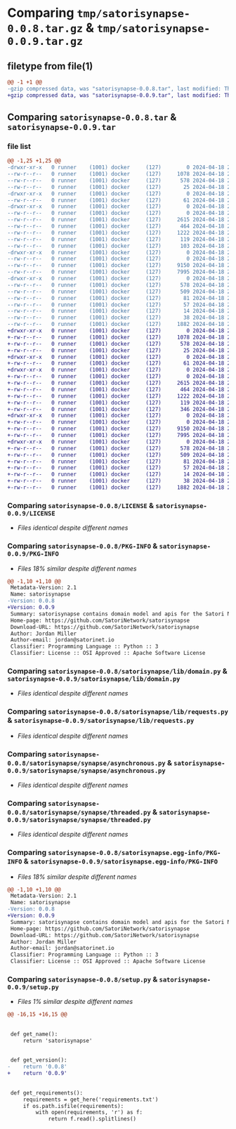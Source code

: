 # Comparing `tmp/satorisynapse-0.0.8.tar.gz` & `tmp/satorisynapse-0.0.9.tar.gz`

## filetype from file(1)

```diff
@@ -1 +1 @@
-gzip compressed data, was "satorisynapse-0.0.8.tar", last modified: Thu Apr 18 21:40:39 2024, max compression
+gzip compressed data, was "satorisynapse-0.0.9.tar", last modified: Thu Apr 18 21:52:42 2024, max compression
```

## Comparing `satorisynapse-0.0.8.tar` & `satorisynapse-0.0.9.tar`

### file list

```diff
@@ -1,25 +1,25 @@
-drwxr-xr-x   0 runner    (1001) docker     (127)        0 2024-04-18 21:40:39.026631 satorisynapse-0.0.8/
--rw-r--r--   0 runner    (1001) docker     (127)     1078 2024-04-18 21:40:31.000000 satorisynapse-0.0.8/LICENSE
--rw-r--r--   0 runner    (1001) docker     (127)      578 2024-04-18 21:40:39.026631 satorisynapse-0.0.8/PKG-INFO
--rw-r--r--   0 runner    (1001) docker     (127)       25 2024-04-18 21:40:31.000000 satorisynapse-0.0.8/README.md
-drwxr-xr-x   0 runner    (1001) docker     (127)        0 2024-04-18 21:40:39.022631 satorisynapse-0.0.8/satorisynapse/
--rw-r--r--   0 runner    (1001) docker     (127)       61 2024-04-18 21:40:31.000000 satorisynapse-0.0.8/satorisynapse/__init__.py
-drwxr-xr-x   0 runner    (1001) docker     (127)        0 2024-04-18 21:40:39.026631 satorisynapse-0.0.8/satorisynapse/lib/
--rw-r--r--   0 runner    (1001) docker     (127)        0 2024-04-18 21:40:31.000000 satorisynapse-0.0.8/satorisynapse/lib/__init__.py
--rw-r--r--   0 runner    (1001) docker     (127)     2615 2024-04-18 21:40:31.000000 satorisynapse-0.0.8/satorisynapse/lib/domain.py
--rw-r--r--   0 runner    (1001) docker     (127)      464 2024-04-18 21:40:31.000000 satorisynapse-0.0.8/satorisynapse/lib/error.py
--rw-r--r--   0 runner    (1001) docker     (127)     1222 2024-04-18 21:40:31.000000 satorisynapse-0.0.8/satorisynapse/lib/requests.py
--rw-r--r--   0 runner    (1001) docker     (127)      119 2024-04-18 21:40:31.000000 satorisynapse-0.0.8/satorisynapse/lib/utils.py
--rw-r--r--   0 runner    (1001) docker     (127)      103 2024-04-18 21:40:31.000000 satorisynapse-0.0.8/satorisynapse/run.py
-drwxr-xr-x   0 runner    (1001) docker     (127)        0 2024-04-18 21:40:39.026631 satorisynapse-0.0.8/satorisynapse/synapse/
--rw-r--r--   0 runner    (1001) docker     (127)        0 2024-04-18 21:40:31.000000 satorisynapse-0.0.8/satorisynapse/synapse/__init__.py
--rw-r--r--   0 runner    (1001) docker     (127)     9150 2024-04-18 21:40:31.000000 satorisynapse-0.0.8/satorisynapse/synapse/asynchronous.py
--rw-r--r--   0 runner    (1001) docker     (127)     7995 2024-04-18 21:40:31.000000 satorisynapse-0.0.8/satorisynapse/synapse/threaded.py
-drwxr-xr-x   0 runner    (1001) docker     (127)        0 2024-04-18 21:40:39.022631 satorisynapse-0.0.8/satorisynapse.egg-info/
--rw-r--r--   0 runner    (1001) docker     (127)      578 2024-04-18 21:40:38.000000 satorisynapse-0.0.8/satorisynapse.egg-info/PKG-INFO
--rw-r--r--   0 runner    (1001) docker     (127)      509 2024-04-18 21:40:38.000000 satorisynapse-0.0.8/satorisynapse.egg-info/SOURCES.txt
--rw-r--r--   0 runner    (1001) docker     (127)       81 2024-04-18 21:40:38.000000 satorisynapse-0.0.8/satorisynapse.egg-info/dependency_links.txt
--rw-r--r--   0 runner    (1001) docker     (127)       57 2024-04-18 21:40:38.000000 satorisynapse-0.0.8/satorisynapse.egg-info/entry_points.txt
--rw-r--r--   0 runner    (1001) docker     (127)       14 2024-04-18 21:40:38.000000 satorisynapse-0.0.8/satorisynapse.egg-info/top_level.txt
--rw-r--r--   0 runner    (1001) docker     (127)       38 2024-04-18 21:40:39.026631 satorisynapse-0.0.8/setup.cfg
--rw-r--r--   0 runner    (1001) docker     (127)     1882 2024-04-18 21:40:31.000000 satorisynapse-0.0.8/setup.py
+drwxr-xr-x   0 runner    (1001) docker     (127)        0 2024-04-18 21:52:42.318185 satorisynapse-0.0.9/
+-rw-r--r--   0 runner    (1001) docker     (127)     1078 2024-04-18 21:52:29.000000 satorisynapse-0.0.9/LICENSE
+-rw-r--r--   0 runner    (1001) docker     (127)      578 2024-04-18 21:52:42.314185 satorisynapse-0.0.9/PKG-INFO
+-rw-r--r--   0 runner    (1001) docker     (127)       25 2024-04-18 21:52:29.000000 satorisynapse-0.0.9/README.md
+drwxr-xr-x   0 runner    (1001) docker     (127)        0 2024-04-18 21:52:42.314185 satorisynapse-0.0.9/satorisynapse/
+-rw-r--r--   0 runner    (1001) docker     (127)       61 2024-04-18 21:52:29.000000 satorisynapse-0.0.9/satorisynapse/__init__.py
+drwxr-xr-x   0 runner    (1001) docker     (127)        0 2024-04-18 21:52:42.314185 satorisynapse-0.0.9/satorisynapse/lib/
+-rw-r--r--   0 runner    (1001) docker     (127)        0 2024-04-18 21:52:29.000000 satorisynapse-0.0.9/satorisynapse/lib/__init__.py
+-rw-r--r--   0 runner    (1001) docker     (127)     2615 2024-04-18 21:52:29.000000 satorisynapse-0.0.9/satorisynapse/lib/domain.py
+-rw-r--r--   0 runner    (1001) docker     (127)      464 2024-04-18 21:52:29.000000 satorisynapse-0.0.9/satorisynapse/lib/error.py
+-rw-r--r--   0 runner    (1001) docker     (127)     1222 2024-04-18 21:52:29.000000 satorisynapse-0.0.9/satorisynapse/lib/requests.py
+-rw-r--r--   0 runner    (1001) docker     (127)      119 2024-04-18 21:52:29.000000 satorisynapse-0.0.9/satorisynapse/lib/utils.py
+-rw-r--r--   0 runner    (1001) docker     (127)      346 2024-04-18 21:52:29.000000 satorisynapse-0.0.9/satorisynapse/run.py
+drwxr-xr-x   0 runner    (1001) docker     (127)        0 2024-04-18 21:52:42.314185 satorisynapse-0.0.9/satorisynapse/synapse/
+-rw-r--r--   0 runner    (1001) docker     (127)        0 2024-04-18 21:52:29.000000 satorisynapse-0.0.9/satorisynapse/synapse/__init__.py
+-rw-r--r--   0 runner    (1001) docker     (127)     9150 2024-04-18 21:52:29.000000 satorisynapse-0.0.9/satorisynapse/synapse/asynchronous.py
+-rw-r--r--   0 runner    (1001) docker     (127)     7995 2024-04-18 21:52:29.000000 satorisynapse-0.0.9/satorisynapse/synapse/threaded.py
+drwxr-xr-x   0 runner    (1001) docker     (127)        0 2024-04-18 21:52:42.314185 satorisynapse-0.0.9/satorisynapse.egg-info/
+-rw-r--r--   0 runner    (1001) docker     (127)      578 2024-04-18 21:52:42.000000 satorisynapse-0.0.9/satorisynapse.egg-info/PKG-INFO
+-rw-r--r--   0 runner    (1001) docker     (127)      509 2024-04-18 21:52:42.000000 satorisynapse-0.0.9/satorisynapse.egg-info/SOURCES.txt
+-rw-r--r--   0 runner    (1001) docker     (127)       81 2024-04-18 21:52:42.000000 satorisynapse-0.0.9/satorisynapse.egg-info/dependency_links.txt
+-rw-r--r--   0 runner    (1001) docker     (127)       57 2024-04-18 21:52:42.000000 satorisynapse-0.0.9/satorisynapse.egg-info/entry_points.txt
+-rw-r--r--   0 runner    (1001) docker     (127)       14 2024-04-18 21:52:42.000000 satorisynapse-0.0.9/satorisynapse.egg-info/top_level.txt
+-rw-r--r--   0 runner    (1001) docker     (127)       38 2024-04-18 21:52:42.318185 satorisynapse-0.0.9/setup.cfg
+-rw-r--r--   0 runner    (1001) docker     (127)     1882 2024-04-18 21:52:29.000000 satorisynapse-0.0.9/setup.py
```

### Comparing `satorisynapse-0.0.8/LICENSE` & `satorisynapse-0.0.9/LICENSE`

 * *Files identical despite different names*

### Comparing `satorisynapse-0.0.8/PKG-INFO` & `satorisynapse-0.0.9/PKG-INFO`

 * *Files 18% similar despite different names*

```diff
@@ -1,10 +1,10 @@
 Metadata-Version: 2.1
 Name: satorisynapse
-Version: 0.0.8
+Version: 0.0.9
 Summary: satorisynapse contains domain model and apis for the Satori Network
 Home-page: https://github.com/SatoriNetwork/satorisynapse
 Download-URL: https://github.com/SatoriNetwork/satorisynapse
 Author: Jordan Miller
 Author-email: jordan@satorinet.io
 Classifier: Programming Language :: Python :: 3
 Classifier: License :: OSI Approved :: Apache Software License
```

### Comparing `satorisynapse-0.0.8/satorisynapse/lib/domain.py` & `satorisynapse-0.0.9/satorisynapse/lib/domain.py`

 * *Files identical despite different names*

### Comparing `satorisynapse-0.0.8/satorisynapse/lib/requests.py` & `satorisynapse-0.0.9/satorisynapse/lib/requests.py`

 * *Files identical despite different names*

### Comparing `satorisynapse-0.0.8/satorisynapse/synapse/asynchronous.py` & `satorisynapse-0.0.9/satorisynapse/synapse/asynchronous.py`

 * *Files identical despite different names*

### Comparing `satorisynapse-0.0.8/satorisynapse/synapse/threaded.py` & `satorisynapse-0.0.9/satorisynapse/synapse/threaded.py`

 * *Files identical despite different names*

### Comparing `satorisynapse-0.0.8/satorisynapse.egg-info/PKG-INFO` & `satorisynapse-0.0.9/satorisynapse.egg-info/PKG-INFO`

 * *Files 18% similar despite different names*

```diff
@@ -1,10 +1,10 @@
 Metadata-Version: 2.1
 Name: satorisynapse
-Version: 0.0.8
+Version: 0.0.9
 Summary: satorisynapse contains domain model and apis for the Satori Network
 Home-page: https://github.com/SatoriNetwork/satorisynapse
 Download-URL: https://github.com/SatoriNetwork/satorisynapse
 Author: Jordan Miller
 Author-email: jordan@satorinet.io
 Classifier: Programming Language :: Python :: 3
 Classifier: License :: OSI Approved :: Apache Software License
```

### Comparing `satorisynapse-0.0.8/setup.py` & `satorisynapse-0.0.9/setup.py`

 * *Files 1% similar despite different names*

```diff
@@ -16,15 +16,15 @@
 
 
 def get_name():
     return 'satorisynapse'
 
 
 def get_version():
-    return '0.0.8'
+    return '0.0.9'
 
 
 def get_requirements():
     requirements = get_here('requirements.txt')
     if os.path.isfile(requirements):
         with open(requirements, 'r') as f:
             return f.read().splitlines()
```

